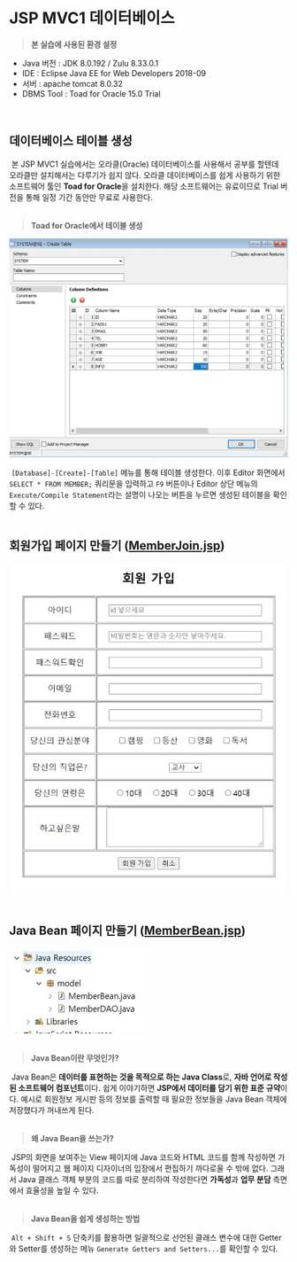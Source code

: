 # JSP MVC1 데이터베이스
> **본 실습에 사용된 환경 설정**

- Java 버전 : JDK 8.0.192 / Zulu 8.33.0.1
- IDE : Eclipse Java EE for Web Developers 2018-09
- 서버 : apache tomcat 8.0.32
- DBMS Tool : Toad for Oracle 15.0 Trial
<br/>

## 데이터베이스 테이블 생성
&nbsp;본 JSP MVC1 실습에서는 오라클(Oracle) 데이터베이스를 사용해서 공부를 할텐데 오라클만 설치해서는 다루기가 쉽지 않다. 오라클 데이터베이스를 쉽게 사용하기 위한 소프트웨어 툴인 **Toad for Oracle**을 설치한다. 해당 소프트웨어는 유료이므로 Trial 버전을 통해 일정 기간 동안만 무료로 사용한다.
<br/><br/>

> **Toad for Oracle에서 테이블 생성**

![DatabaseImg01](https://raw.githubusercontent.com/taechacode/JavaServletPageRepository/main/MVC1/images/Database/JSP_MVC1_Database_01.JPG)

&nbsp;`[Database]-[Create]-[Table]` 메뉴를 통해 테이블 생성한다. 이후 Editor 화면에서 `SELECT * FROM MEMBER;` 쿼리문을 입력하고 `F9` 버튼이나 Editor 상단 메뉴의 `Execute/Compile Statement`라는 설명이 나오는 버튼을 누르면 생성된 테이블을 확인할 수 있다.
<br/><br/>
## 회원가입 페이지 만들기 ([MemberJoin.jsp](https://github.com/taechacode/JavaServletPageRepository/blob/main/MVC1/05.%20Database/WebContent/MemberJoin.jsp))
![DatabaseImg02](https://raw.githubusercontent.com/taechacode/JavaServletPageRepository/main/MVC1/images/Database/JSP_MVC1_Database_02.JPG)
<br/><br/>
## Java Bean 페이지 만들기 ([MemberBean.jsp](https://github.com/taechacode/JavaServletPageRepository/blob/main/MVC1/05.%20Database/src/model/MemberBean.java))
![DatabaseImg03](https://raw.githubusercontent.com/taechacode/JavaServletPageRepository/main/MVC1/images/Database/JSP_MVC1_Database_03.JPG)
<br/><br/>
> **Java Bean이란 무엇인가?**

&nbsp;Java Bean은 **데이터를 표현하는 것을 목적으로 하는 Java Class**로, **자바 언어로 작성된 소프트웨어 컴포넌트**이다.  쉽게 이야기하면 **JSP에서 데이터를 담기 위한 표준 규약**이다. 예시로 회원정보 게시판 등의 정보를 출력할 때 필요한 정보들을 Java Bean 객체에 저장했다가 꺼내쓰게 된다.
<br/><br/>
> **왜 Java Bean을 쓰는가?**

&nbsp;JSP의 화면을 보여주는 View 페이지에 Java 코드와 HTML 코드를 함께 작성하면 가독성이 떨어지고 웹 페이지 디자이너의 입장에서 편집하기 까다로울 수 밖에 없다. 그래서 Java 클래스 객체 부분의 코드를 따로 분리하여 작성한다면 **가독성**과 **업무 분담** 측면에서 효율성을 높일 수 있다.
<br/><br/>
> **Java Bean을 쉽게 생성하는 방법**

&nbsp;`Alt + Shift + S` 단축키를 활용하면 일괄적으로 선언된 클래스 변수에 대한 Getter와 Setter를 생성하는 메뉴 `Generate Getters and Setters...`를 확인할 수 있다.
